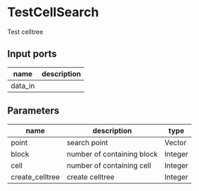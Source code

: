 
# TestCellSearch
Test celltree

## Input ports
|name|description|
|-|-|
|data_in||




## Parameters
|name|description|type|
|-|-|-|
|point|search point|Vector|
|block|number of containing block|Integer|
|cell|number of containing cell|Integer|
|create_celltree|create celltree|Integer|
